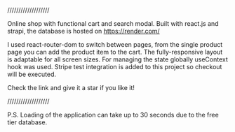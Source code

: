 

///////////////////

Online shop with functional cart and search modal. Built with react.js and strapi, the database is hosted on https://render.com/

I used react-router-dom to switch between pages, from the single product page you can add the product item to the cart. The fully-responsive layout is adaptable for all screen sizes. For managing the state globally useContext hook was used. Stripe test integration is added to this project so checkout will be executed.

Check the link and give it a star if you like it!

///////////////////

P.S. Loading of the application can take up to 30 seconds due to the free tier database.
